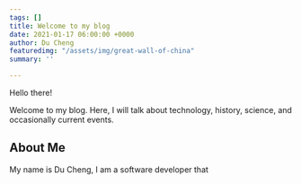 ```yaml
---
tags: []
title: Welcome to my blog
date: 2021-01-17 06:00:00 +0000
author: Du Cheng
featuredimg: "/assets/img/great-wall-of-china"
summary: ''

---
```

Hello there!

Welcome to my blog. Here, I will talk about technology, history, science, and occasionally current events.

## About Me

My name is Du Cheng, I am a software developer that 